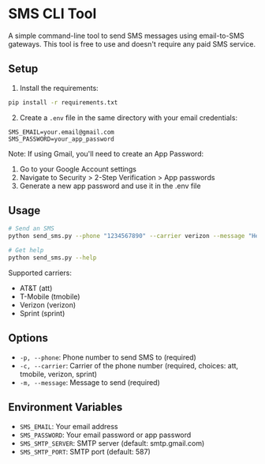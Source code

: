 # SMS CLI Tool

A simple command-line tool to send SMS messages using email-to-SMS gateways. This tool is free to use and doesn't require any paid SMS service.

## Setup

1. Install the requirements:
```bash
pip install -r requirements.txt
```

2. Create a `.env` file in the same directory with your email credentials:
```
SMS_EMAIL=your.email@gmail.com
SMS_PASSWORD=your_app_password
```

Note: If using Gmail, you'll need to create an App Password:
1. Go to your Google Account settings
2. Navigate to Security > 2-Step Verification > App passwords
3. Generate a new app password and use it in the .env file

## Usage

```bash
# Send an SMS
python send_sms.py --phone "1234567890" --carrier verizon --message "Hello from CLI!"

# Get help
python send_sms.py --help
```

Supported carriers:
- AT&T (att)
- T-Mobile (tmobile)
- Verizon (verizon)
- Sprint (sprint)

## Options

- `-p, --phone`: Phone number to send SMS to (required)
- `-c, --carrier`: Carrier of the phone number (required, choices: att, tmobile, verizon, sprint)
- `-m, --message`: Message to send (required)

## Environment Variables

- `SMS_EMAIL`: Your email address
- `SMS_PASSWORD`: Your email password or app password
- `SMS_SMTP_SERVER`: SMTP server (default: smtp.gmail.com)
- `SMS_SMTP_PORT`: SMTP port (default: 587) 
